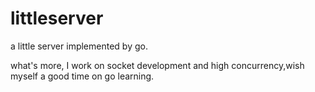 # littleserver

 a little server implemented by go.
 
 what's more, I work on socket development and high concurrency,wish myself a good time on go learning.
